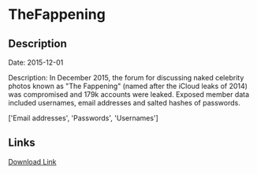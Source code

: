 # TheFappening

## Description

Date: 2015-12-01

Description:
In December 2015, the forum for discussing naked celebrity photos known as &quot;The Fappening&quot; (named after the iCloud leaks of 2014) was compromised and 179k accounts were leaked. Exposed member data included usernames, email addresses and salted hashes of passwords.


['Email addresses', 'Passwords', 'Usernames']

## Links

[Download Link](https://link-to.net/1229997/750.3349140367528/dynamic/?r=dGhlZmFwcGVuaW5nLnNv)